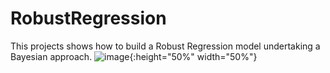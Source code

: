 # RobustRegression

This projects shows how to build a Robust Regression model undertaking a Bayesian approach.
![image](https://user-images.githubusercontent.com/83544651/148597791-d868f19f-29e5-44d3-ba4d-688bd2418e4a.png){:height="50%" width="50%"}
